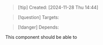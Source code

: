 
>[!tip] Created: [2024-11-28 Thu 14:44]

>[!question] Targets: 

>[!danger] Depends: 

This component should be able to 